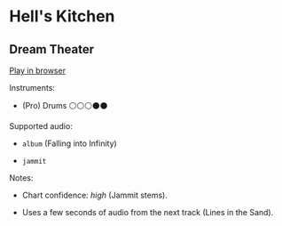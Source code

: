 # Hell's Kitchen

## Dream Theater


[Play in browser](http://pages.cs.wisc.edu/~tolly/customs/?title=hells-kitchen&artist=dream-theater)

Instruments:

  * (Pro) Drums ⚪️⚪️⚪️⚫️⚫️

Supported audio:

  * `album` (Falling into Infinity)

  * `jammit`

Notes:

  * Chart confidence: *high* (Jammit stems).

  * Uses a few seconds of audio from the next track (Lines in the Sand).

